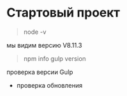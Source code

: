 # Стартовый проект

> node -v

мы видим версию V8.11.3

>  npm info gulp version

проверка версии Gulp

* проверка обновления